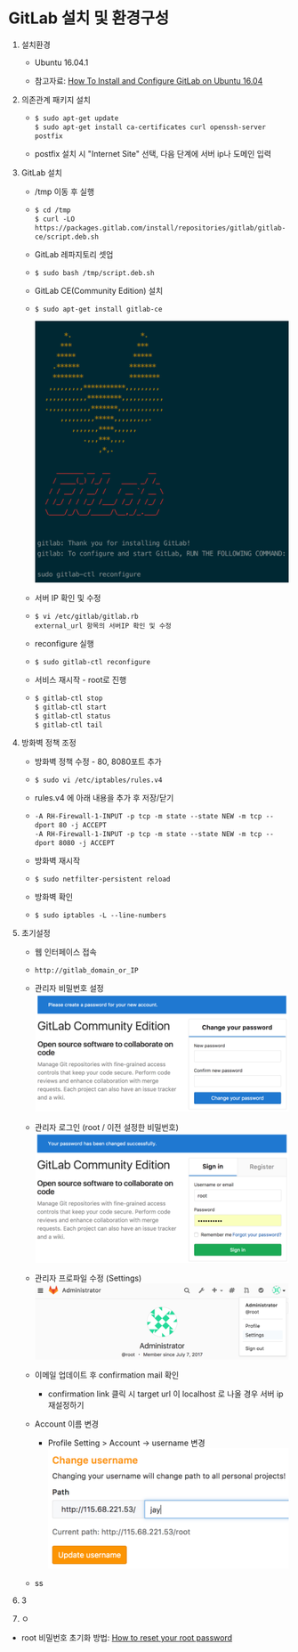# GitLab 설치 및 환경구성

1. 설치환경

   * Ubuntu 16.04.1

   * 참고자료: [How To Install and Configure GitLab on Ubuntu 16.04](https://www.digitalocean.com/community/tutorials/how-to-install-and-configure-gitlab-on-ubuntu-16-04)

2. 의존관계 패키지 설치

   * ```
     $ sudo apt-get update
     $ sudo apt-get install ca-certificates curl openssh-server postfix
     ```
   * postfix 설치 시 "Internet Site" 선택, 다음 단계에 서버 ip나 도메인 입력

3. GitLab 설치

   * /tmp 이동 후 실행

   * ```
     $ cd /tmp
     $ curl -LO https://packages.gitlab.com/install/repositories/gitlab/gitlab-ce/script.deb.sh
     ```
   * GitLab 레파지토리 셋업

   * ```
     $ sudo bash /tmp/script.deb.sh
     ```
   * GitLab CE\(Community Edition\) 설치

   * ```
     $ sudo apt-get install gitlab-ce
     ```

     ![](/img/1-5-1.png)

   * 서버 IP 확인 및 수정

   * ```
     $ vi /etc/gitlab/gitlab.rb
     external_url 항목의 서버IP 확인 및 수정
     ```
   * reconfigure 실행

   * ```
     $ sudo gitlab-ctl reconfigure
     ```
   * 서비스 재시작 - root로 진행

   * ```
     $ gitlab-ctl stop
     $ gitlab-ctl start
     $ gitlab-ctl status
     $ gitlab-ctl tail
     ```

4. 방화벽 정책 조정

   * 방화벽 정책 수정 - 80, 8080포트 추가

   * ```
     $ sudo vi /etc/iptables/rules.v4
     ```
   * rules.v4 에 아래 내용을 추가 후 저장/닫기

   * ```
     -A RH-Firewall-1-INPUT -p tcp -m state --state NEW -m tcp --dport 80 -j ACCEPT
     -A RH-Firewall-1-INPUT -p tcp -m state --state NEW -m tcp --dport 8080 -j ACCEPT
     ```
   * 방화벽 재시작

   * ```
     $ sudo netfilter-persistent reload
     ```
   * 방화벽 확인

   * ```
     $ sudo iptables -L --line-numbers
     ```

5. 초기설정

   * 웹 인터페이스 접속

   * ```
     http://gitlab_domain_or_IP
     ```
   * 관리자 비밀번호 설정  
     ![](/img/1-5-2.png)

   * 관리자 로그인 \(root / 이전 설정한 비밀번호\)  
     ![](/img/1-5-3.png)

   * 관리자 프로파일 수정 \(Settings\)  
     ![](/img/1-5-4.png)

   * 이메일 업데이트 후 confirmation mail 확인

     * confirmation link 클릭 시 target url 이 localhost 로 나올 경우 서버 ip 재설정하기

   * Account 이름 변경

     * Profile Setting &gt; Account -&gt; username 변경  
       ![](/img/1-5-6.png)

   * ss

6. 3

7. ㅇ

* root 비밀번호 초기화 방법: [How to reset your root password](https://docs.gitlab.com/ce/security/reset_root_password.html)


